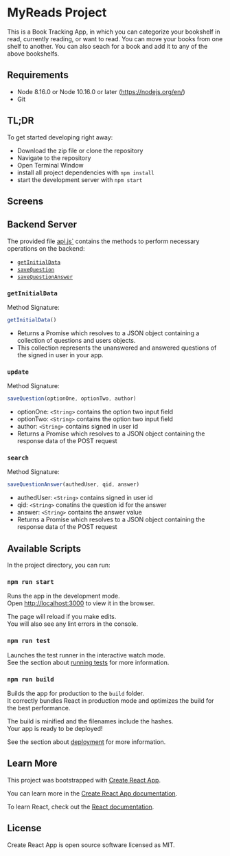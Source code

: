 # MyReads Project

This is a Book Tracking App, in which you can categorize your bookshelf in read, currently reading, or want to read. You can move your books from one shelf to another. You can also seach for a book and add it to any of the above bookshelfs.

## Requirements

* Node 8.16.0 or Node 10.16.0 or later (https://nodejs.org/en/)
* Git


## TL;DR

To get started developing right away:

* Download the zip file or clone the repository 
* Navigate to the repository 
* Open Terminal Window 
* install all project dependencies with `npm install`
* start the development server with `npm start`

## Screens 



## Backend Server

The provided file [api.js`](src/utils/api.js) contains the methods to perform necessary operations on the backend:

* [`getInitialData`](#getallquestionsandusers)
* [`saveQuestion`](#savequestion)
* [`saveQuestionAnswer`](#savequestionanswer)

### `getInitialData`

Method Signature:

```js
getInitialData()
```

* Returns a Promise which resolves to a JSON object containing a collection of questions and users objects.
* This collection represents the unanswered and answered questions of the signed in user in your app.

### `update`

Method Signature:

```js
saveQuestion(optionOne, optionTwo, author)
```

* optionOne: `<String>` contains the option two input field
* optionTwo: `<String>` contains the option two input field  
* author: `<String>` contains signed in user id  
* Returns a Promise which resolves to a JSON object containing the response data of the POST request

### `search`

Method Signature:

```js
saveQuestionAnswer(authedUser, qid, answer)
```

* authedUser: `<String>` contains signed in user id
* qid: `<String>` conatins the question id for the answer  
* answer: `<String>` contains the answer value 
* Returns a Promise which resolves to a JSON object containing the response data of the POST request


## Available Scripts

In the project directory, you can run:

### `npm run start`

Runs the app in the development mode.<br />
Open [http://localhost:3000](http://localhost:3000) to view it in the browser.

The page will reload if you make edits.<br />
You will also see any lint errors in the console.

### `npm run test`

Launches the test runner in the interactive watch mode.<br />
See the section about [running tests](https://facebook.github.io/create-react-app/docs/running-tests) for more information.

### `npm run build`

Builds the app for production to the `build` folder.<br />
It correctly bundles React in production mode and optimizes the build for the best performance.

The build is minified and the filenames include the hashes.<br />
Your app is ready to be deployed!

See the section about [deployment](https://facebook.github.io/create-react-app/docs/deployment) for more information.

## Learn More

This project was bootstrapped with [Create React App](https://github.com/facebook/create-react-app).

You can learn more in the [Create React App documentation](https://facebook.github.io/create-react-app/docs/getting-started).

To learn React, check out the [React documentation](https://reactjs.org/).

## License

Create React App is open source software licensed as MIT.
